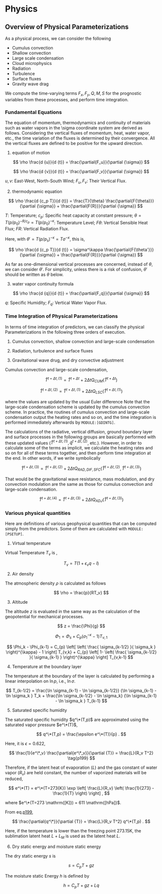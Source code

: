 # Physics

## Overview of Physical Parameterizations

As a physical process, we can consider the following

- Cumulus convection
- Shallow convection
- Large scale condensation
- Cloud microphysics
- Radiation
- Turbulence
- Surface fluxes
- Gravity wave drag

We compute the time-varying terms $F_x, F_y, Q, M, S$ for the prognostic variables from these processes, and perform time integration.


<!--
**NOTE: the descriptions in this section are outdated.**
-->

### Fundamental Equations

The equation of momentum, thermodynamics and continuity of materials such as water vapors in the \sigma coordinate system are derived as follows. Considering the vertical fluxes of momentum, heat, water vapor, etc., the time variation of the fluxes is determined by their convergence. All the vertical fluxes are defined to be positive for the upward direction.

1. equation of motion

$$
  \rho \frac{d {u}}{d {t}} = \frac{\partial{F_u}}{\partial {\sigma}}
$$


$$
  \rho \frac{d {v}}{d {t}} = \frac{\partial{F_v}}{\partial {\sigma}}
$$


$u, v$: East-West, North-South Wind; $F_u, F_v$: Their Vertical Flux.

2. thermodynamic equation

$$
  \rho \frac{d {c_p T}}{d {t}} = \frac{T}{\theta} \frac{\partial{F{\theta}}}{\partial {\sigma}}
                     + \frac{\partial{F{R}}}{\partial {\sigma}}
$$

$T$: Temperature; $c_p$: Specific heat capacity at constant pressure; $\theta=T(p/p_0)^{-R/c_p}=T(p/p_0)^{-\kappa}$: Temperature Level; $F\theta$: Vertical Sensible Heat Flux; $FR$: Vertical Radiation Flux.

Here, with $\theta'=T(p/p_s)^{-\kappa}=T\sigma^{-\kappa}$, this is,

$$
  \rho \frac{d {c_p T}}{d {t}} = \sigma^\kappa \frac{\partial{F{\theta'}}}{\partial {\sigma}}
                     + \frac{\partial{F{R}}}{\partial {\sigma}}
$$


As far as one-dimensional vertical processes are concerned, instead of $\theta$, we can consider $\theta'$. For simplicity, unless there is a risk of confusion, $\theta'$ should be written as $\theta$ below.

3. water vapor continuity formula

$$
  \rho \frac{d {q}}{d {t}} = \frac{\partial{F_q}}{\partial {\sigma}}
$$

$q$: Specific Humidity; $F_q$: Vertical Water Vapor Flux.

### Time Integration of Physical Parameterizations

In terms of time integration of predictors, we can classify the physical Parameterizations in the following three orders of execution.

1. Cumulus convection, shallow convection and large-scale condensation

2. Radiation, turbulence and surface fluxes

3. Gravitational wave drug, and dry convective adjustment

Cumulus convection and large-scale condensation,

$$
  \hat{T}^{t+\Delta t,(1)} = \hat{T}^{t+\Delta t}
                         +  2 \Delta t Q_{CUM}(\hat{T}^{t+\Delta t})
$$


$$
  \hat{T}^{t+\Delta t,(2)} = \hat{T}^{t+\Delta t,(1)}
                         +  2 \Delta t Q_{LSC}(\hat{T}^{t+\Delta t,(1)})
$$


where the values are updated by the usual Euler difference Note that the large-scale condensation scheme is updated by the cumulus convection scheme. In practice, the routines of cumulus convection and large-scale condensation output the heating rates and so on, and the time integration is performed immediately afterwards by `MODULE:[GDINTG]`.

The calculations of the radiative, vertical diffusion, ground boundary layer and surface processes in the following groups are basically performed with these updated values ($\hat{T}^{t+\Delta t,(1)}, \hat{q}^{t+\Delta t,(2)}$, etc.). However, in order to calculate some of the terms as implicit, we calculate the heating rates and so on for all of these terms together, and then perform time integration at the end. In other words, if we write symbolically

$$
  \hat{T}^{t+\Delta t,(3)} = \hat{T}^{t+\Delta t,(2)}
              + 2 \Delta t Q_{RAD,DIF,SFC}
               (\hat{T}^{t+\Delta t,(2)},\hat{T}^{t+\Delta t,(3)})
$$


That would be the gravitational wave resistance, mass modulation, and dry convection modulation are the same as those for cumulus convection and large-scale condensation.

$$
  \hat{T}^{t+\Delta t,(4)} = \hat{T}^{t+\Delta t,(3)}
              +  2 \Delta t Q_{ADJ}(\hat{T}^{t+\Delta t,(3)})
$$


### Various physical quantities

Here are definitions of various geophysical quantities that can be computed simply from the predictors. Some of them are calculated with `MODULE:[PSETUP]`.

1. Virtual temperature

Virtual Temperature $T_v$ is ,

$$
  T_v = T ( 1 + \epsilon_v q - l )
$$


2. Air density

 The atmospheric density $\rho$ is calculated as follows

$$
  \rho = \frac{p}{RT_v}
$$


3. Altitude

The altitude $z$ is evaluated in the same way as the calculation of the geopotential for mechanical processes.

$$
  z = \frac{\Phi}{g}
$$

$$
 \Phi_{1}  =  \Phi_{s} + C_{p} ( \sigma_{1}^{-\kappa} - 1  ) T_{v,1}
$$

$$
 \Phi_k - \Phi_{k-1}
   =  C_{p}
   \left[ \left( \frac{ \sigma_{k-1/2} }{ \sigma_k } \right)^{\kappa}
          - 1 \right] T_{v,k}
       + C_{p}
   \left[ 1-
         \left( \frac{ \sigma_{k-1/2} }{ \sigma_{k-1} } \right)^{\kappa}
              \right] T_{v,k-1}
$$

4. Temperature at the boundary layer

The temperature at the boundary of the layer is calculated by performing a linear interpolation on $\ln p$, i.e., $\ln \sigma$.

$$
  T_{k-1/2} = \frac{\ln \sigma_{k-1} - \ln \sigma_{k-1/2}}
                   {\ln \sigma_{k-1} - \ln \sigma_k      } T_k
            + \frac{\ln \sigma_{k-1/2} - \ln \sigma_k}
                   {\ln \sigma_{k-1} - \ln \sigma_k      } T_{k-1}
$$


5. Saturated specific humidity

The saturated specific humidity $q^\*(T,p)$ are approximated using the saturated vapor pressure $e^\*(T)$,

$$
q^\*(T,p) = \frac{\epsilon e^\*(T)}{p} .
$$

Here, it is $\epsilon=0.622$,

$$
\frac{1}{e^\*_v} \frac{\partial{e^\*_v}}{\partial {T}} = \frac{L}{R_v T^2} \tag{p199}
$$

Therefore, if the latent heat of evaporation ($L$) and the gas constant of water vapor ($R_v$) are held constant, the number of vaporized materials will be reduced,

$$
  e^\*(T) = e^\*(T=273{K})
                      \exp \left[ \frac{L}{R_v}
                            \left( \frac{1}{273} - \frac{1}{T} \right)
                       \right] ,
$$

where $e^\*(T=273 \mathrm{[K]}) = 611 \mathrm{[hPa]}$.

From eq.[p199](#p199),

$$
\frac{\partial{q^\*}}{\partial {T}} = \frac{L}{R_v T^2} q^\*(T,p) .
$$


Here, if the temperature is lower than the freezing point 273.15K, the sublimation latent heat $L+L_M$ is used as the latent heat $L$.

6. Dry static energy and moisture static energy

The dry static energy $s$ is

$$
  s = C_p T + g z
$$

The moisture static Energy $h$ is defined by

$$
  h = C_p T + g z + L q
$$

